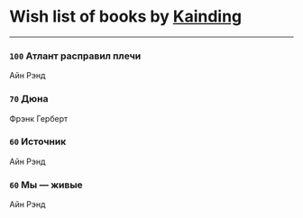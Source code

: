 # Wish list of books by [Kainding](https://plus.google.com/102220567175253488762)
---

### `100` Атлант расправил плечи
Айн Рэнд

### `70` Дюна
Фрэнк Герберт

### `60` Источник
Айн Рэнд

### `60` Мы — живые
Айн Рэнд


